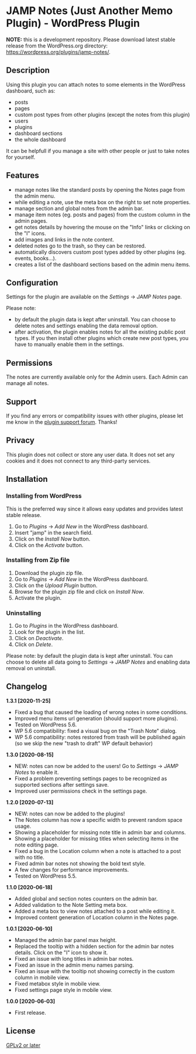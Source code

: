 # JAMP Notes (Just Another Memo Plugin) - WordPress Plugin

**NOTE:** this is a development repository. Please download latest stable release from the WordPress.org directory: https://wordpress.org/plugins/jamp-notes/.

## Description

Using this plugin you can attach notes to some elements in the WordPress dashboard, such as:

- posts
- pages
- custom post types from other plugins (except the notes from this plugin)
- users
- plugins
- dashboard sections
- the whole dashboard

It can be helpfull if you manage a site with other people or just to take notes for yourself.

## Features

- manage notes like the standard posts by opening the Notes page from the admin menu.
- while editing a note, use the meta box on the right to set note properties.
- manage section and global notes from the admin bar.
- manage item notes (eg. posts and pages) from the custom column in the admin pages.
- get notes details by hovering the mouse on the "Info" links or clicking on the "I" icons.
- add images and links in the note content.
- deleted notes go to the trash, so they can be restored.
- automatically discovers custom post types added by other plugins (eg. events, books...).
- creates a list of the dashboard sections based on the admin menu items.

## Configuration

Settings for the plugin are available on the *Settings* -> *JAMP Notes* page.

Please note:

- by default the plugin data is kept after uninstall. You can choose to delete notes and settings enabling the data removal option.
- after activation, the plugin enables notes for all the existing public post types. If you then install other plugins which create new post types, you have to manually enable them in the settings.

## Permissions

The notes are currently available only for the Admin users.
Each Admin can manage all notes.

## Support

If you find any errors or compatibility issues with other plugins, please let me know in the [plugin support forum](https://wordpress.org/support/plugin/jamp-notes/). Thanks!

## Privacy

This plugin does not collect or store any user data. It does not set any cookies and it does not connect to any third-party services.

## Installation

### Installing from WordPress

This is the preferred way since it allows easy updates and provides latest stable release.

1. Go to *Plugins* -> *Add New* in the WordPress dashboard.
2. Insert "jamp" in the search field.
3. Click on the *Install Now* button.
4. Click on the *Activate* button.

### Installing from Zip file

1. Download the plugin zip file.
2. Go to *Plugins* -> *Add New* in the WordPress dashboard.
3. Click on the *Upload Plugin* button.
4. Browse for the plugin zip file and click on *Install Now*.
5. Activate the plugin.

### Uninstalling

1. Go to *Plugins* in the WordPress dashboard.
2. Look for the plugin in the list.
3. Click on *Deactivate*.
4. Click on *Delete*.

Please note: by default the plugin data is kept after uninstall. You can choose to delete all data going to *Settings* -> *JAMP Notes* and enabling data removal on uninstall.

## Changelog

**1.3.1 [2020-11-25]**

- Fixed a bug that caused the loading of wrong notes in some conditions.
- Improved menu items url generation (should support more plugins).
- Tested on WordPress 5.6.
- WP 5.6 compatibility: fixed a visual bug on the "Trash Note" dialog.
- WP 5.6 compatibility: notes restored from trash will be published again (so we skip the new "trash to draft" WP default behavior)

**1.3.0 [2020-08-15]**

- NEW: notes can now be added to the users! Go to *Settings* -> *JAMP Notes* to enable it.
- Fixed a problem preventing settings pages to be recognized as supported sections after settings save.
- Improved user permissions check in the settings page.

**1.2.0 [2020-07-13]**

- NEW: notes can now be added to the plugins!
- The Notes column has now a specific width to prevent random space usage.
- Showing a placeholder for missing note title in admin bar and columns.
- Showing a placeholder for missing titles when selecting items in the note editing page.
- Fixed a bug in the Location column when a note is attached to a post with no title.
- Fixed admin bar notes not showing the bold text style.
- A few changes for performance improvements.
- Tested on WordPress 5.5.

**1.1.0 [2020-06-18]**

- Added global and section notes counters on the admin bar.
- Added validation to the Note Setting meta box.
- Added a meta box to view notes attached to a post while editing it.
- Improved content generation of Location column in the Notes page.

**1.0.1 [2020-06-10]**

- Managed the admin bar panel max height.
- Replaced the tooltip with a hidden section for the admin bar notes details. Click on the "I" icon to show it.
- Fixed an issue with long titles in admin bar notes.
- Fixed an issue in the admin menu names parsing.
- Fixed an issue with the tooltip not showing correctly in the custom column in mobile view.
- Fixed metabox style in mobile view.
- Fixed settings page style in mobile view.

**1.0.0 [2020-06-03]**

- First release.

## License
[GPLv2 or later](http://www.gnu.org/licenses/gpl-2.0.html)